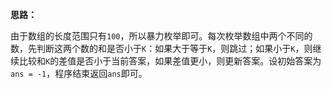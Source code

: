 **思路：**

由于数组的长度范围只有`100`，所以暴力枚举即可。每次枚举数组中两个不同的数，先判断这两个数的和是否小于`K`：如果大于等于`K`，则跳过；如果小于`K`，则继续比较和`K`的差值是否小于当前答案，如果差值更小，则更新答案。设初始答案为`ans = -1`，程序结束返回`ans`即可。

